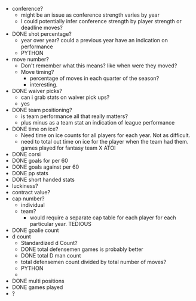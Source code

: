- conference?
	- might be an issue as conference strength varies by year
	- I could potentially infer conference strength by player strength or deadline moves?
- DONE shot percentage?
	- year over year? could a previous year have an indication on performance
	- PYTHON
- move number?
	- Don't remember what this means? like when were they moved?
	- Move timing?
		- percentage of moves in each quarter of the season?
		- interesting.
- DONE waiver picks?
	- can i grab stats on waiver pick ups?
	- yes
- DONE team positioning?
	- is team performance all that really matters?
	- plus minus as a team stat an indication of league performance
- DONE time on ice?
	- Need time on ice counts for all players for each year. Not as difficult.
	- need to total out time on ice for the player when the team had them. games played for fantasy team X ATOI
- DONE corsi
- DONE goals for per 60
- DONE goals against per 60
- DONE pp stats
- DONE short handed stats
- luckiness?
- contract value?
- cap number?
	- individual
	- team?
		- would require a separate cap table for each player for each particular year. TEDIOUS
- DONE goalie count
- d count
	- Standardized d Count?
	- DONE total defensemen games is probably better
	- DONE total D man count
	- total defensemen count divided by total number of moves?
	- PYTHON
	-
- DONE multi positions
- DONE games played
- ?